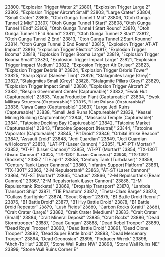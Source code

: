 ﻿23800, "Explosion Trigger Water 2"
23801, "Explosion Trigger Large 2"
23802, "Explosion Trigger Aircraft Small"
23803, "Large Crater"
23804, "Small Crater"
23805, "Otoh Gunga Tunnel 1 Mid"
23806, "Otoh Gunga Tunnel 2 Mid"
23807, "Otoh Gunga Tunnel 1 Start"
23808, "Otoh Gunga Tunnel 1 End"
23809, "Otoh Gunga Tunnel 1 Start Round"
23810, "Otoh Gunga Tunnel 1 End Round"
23811, "Otoh Gunga Tunnel 2 Start"
23812, "Otoh Gunga Tunnel 2 End"
23813, "Otoh Gunga Tunnel 2 Start Rounnd"
23814, "Otoh Gunga Tunnel 2 End Round"
23815, "Explosion Trigger AT-AT Impact"
23816, "Explosion Trigger Electric"
23817, "Explosion Trigger Booma"
23818, "Explosion Trigger Booma Large"
23819, "Explosion Trigger Booma Small"
23820, "Explosion Trigger Impact Large"
23821, "Explosion Trigger Impact Medium"
23822, "Explosion Trigger Air Cruiser"
23823, "Explosion Trigger Debris 8"
23824, "Explosion Trigger Debris Tower"
23825, "Sharp Spiral (Saesee Tinn)"
23826, "Stalagmites Large (Grey)"
23827, "Stalagmites Small (Grey)"
23828, "Stalagmite Pillars (Grey)"
23829, "Explosion Trigger Impact Small"
23830, "Explosion Trigger Aircraft 2"
23831, "Bespin Government Center (Captureable)"
23832, "Ewok Hut (Captureable)"
23833, "AquaProduction Plant (Captureable)"
23834, "Ewok Military Structure (Captureable)"
23835, "Hutt Palace (Captureable)"
23836, "Jawa Camp (Captureable)"
23837, "Large Jedi Ruins (Captureable)"
23838, "Small Jedi Ruins (Captureable)"
23839, "Kessel Mining Building (Captureable)"
23840, "Massassi Temple (Captureable)"
23841, "Tatooine Docking Bay (Captureable)"
23842, "Tatooine Market (Captureable)"
23843, "Tatooine Spaceport (Neutral)"
23844, "Tatooine Vaporator (Captureable)"
23845, "Pit Droid"
23846, "Orbital Strike Beacon"
23847, "Assault Droid"
23848, "Jedi Guardian"
23849, "Jedi Guardian w/Holocron"
23850, "LAT-PT (Laser Cannon) "
23851, "LAT-PT (Mortar) "
23852, "AT-PT (Laser Cannon)"
23853, "AT-PT (Mortar)"
23854, "TX-130T (Beam Cannon)"
23855, "TX-130T (Laser Cannons)"
23856, "TX-130T (Rockets)"
23857, "TIE ap-1"
23858, "Century Tank (Turbolaser)"
23859, "Century Tank (Laser Cannons)"
23860, "Infantry Support Platform"
23861, "TX-130T"
23862, "2-M Repulsortank"
23863, "AT-ST (Laser Cannon)"
23864, "AT-ST (Mortar)"
23865, "Cactus"
23866, "2-M Repulsortank (Beam Cannon)"
23867, "2-M Repulsortank (Laser Cannon)"
23868, "2-M Repulsortank (Rockets)"
23869, "Dropship Transport"
23870, "Lambda Transport Ship"
23871, "TIE Phantom"
23872, "Theta-Class Barge"
23873, "Cutlass Starfighter"
23874, "Scout Sniper"
23875, "B1 Battle Droid Recruit"
23876, "B1 Battle Droid"
23877, "B1 Hvy Battle Droid"
23878, "B1 Battle Droid Repeater"
23879, "Lush Fields"
23880, "Carbon Rocks (Crait)"
23881, "Crait Crater (Large)"
23882, "Crait Crater (Medium)"
23883, "Crait Crater (Small)"
23884, "Crait Mineral Deposit"
23885, "Crait Rocks"
23886, "Dead Stormtrooper"
23887, "Dead Gungan"
23888, "Dead Rebel Trooper"
23889, "Dead Royal Trooper"
23890, "Dead Battle Droid"
23891, "Dead Clone Trooper"
23892, "Dead Super Battle Droid"
23893, "Dead Mercenary Trooper"
23894, "Dead Geonosian"
23895, "Podracer Wreck"
23896, "Ahch-To Hut"
23897, "Stone Wall Ruins NW"
23898, "Stone Wall Ruins NE"
23899, "Stone Wall Ruins Corner E"
